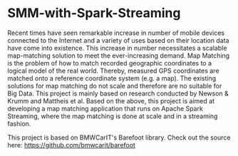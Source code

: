 # SMM-with-Spark-Streaming

Recent times have seen remarkable increase in number of mobile devices connected to the Internet and a variety of uses based on their location data have come into existence. This increase in number necessitates a scalable map-matching solution to meet the ever-increasing demand. Map Matching is the problem of how to match recorded geographic coordinates to a logical model of the real world. Thereby, measured GPS coordinates are matched onto a reference coordinate system (e.g. a map). The existing solutions for map matching do not scale and therefore are no suitable for Big Data. This project is mainly based on research conducted by Newson & Krumm and Mattheis et al. Based on the above, this project is aimed at developing a map matching application that runs on Apache Spark Streaming, where the map matching is done at scale and in a streaming fashion. 

This project is based on BMWCarIT's Barefoot library.
Check out the source here: https://github.com/bmwcarit/barefoot
